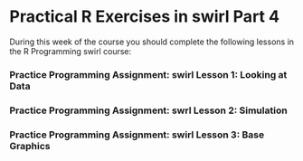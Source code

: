 # Practical R Exercises in swirl Part 4    


During this week of the course you should complete the following lessons in the R Programming swirl course:    


### Practice Programming Assignment: swirl Lesson 1: Looking at Data
### Practice Programming Assignment: swrl Lesson 2: Simulation
### Practice Programming Assignment: swirl Lesson 3: Base Graphics

